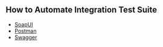 ## How to Automate Integration Test Suite

- [SoapUI](soapui)
- [Postman](postman)
- [Swagger](swagger)